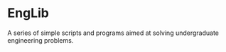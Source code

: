 EngLib
======

A series of simple scripts and programs aimed at solving undergraduate engineering problems. 
